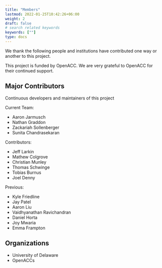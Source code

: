 ```yaml
---
title: "Members"
lastmod: 2022-01-25T10:42:26+06:00
weight: 2
draft: false
# search related keywords
keywords: [""]
type: docs
---
```


We thank the following people and institutions have contributed one way or another to this project.

This project is funded by OpenACC. We are very grateful to OpenACC for their continued support.

## Major Contributors
Continuous developers and maintainers of this project

Current Team:
* Aaron Jarmusch
* Nathan Graddon
* Zackariah Sollenberger
* Sunita Chandrasekaran

Contributors:
* Jeff Larkin
* Mathew Colgrove
* Christian Munley
* Thomas Schwinge
* Tobias Burnus
* Joel Denny


Previous:
* Kyle Friedline
* Jay Patel
* Aaron Liu
* Vaidhyanathan Ravichandran
* Daniel Horta
* Joy Mwaria
* Emma Frampton

## Organizations

* University of Delaware
* OpenACCs
